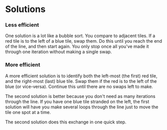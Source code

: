 # Solutions

### Less efficient

One solution is a lot like a bubble sort. You compare to adjacent tiles. If a red tile is to the left of a blue tile, swap them. Do this until you reach the end of the line, and then start again. You only stop once all you've made it through one iteration without making a single swap.

### More efficient

A more efficient solution is to identify both the left-most (the first) red tile, and the right-most (last) blue tile. Swap them if the red is to the left of the blue (or vice-versa). Continue this until there are no swaps left to make.

The second solution is better because you don't need as many iterations through the line. If you have one blue tile stranded on the left, the first solution will have you make several loops through the line just to move the tile one spot at a time. 

The second solution does this exchange in one quick step. 